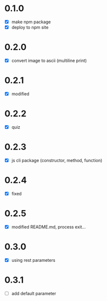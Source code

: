 # 0.1.0
- [x] make npm package
- [x] deploy to npm site

# 0.2.0
- [x] convert image to ascii (multiline print)

# 0.2.1
- [x] modified

# 0.2.2
- [x] quiz

# 0.2.3
- [x] js cli package (constructor, method, function)

# 0.2.4 
- [x] fixed 

# 0.2.5 
- [x] modified README.md, process exit... 

# 0.3.0 
- [x] using rest parameters

# 0.3.1
- [ ] add default parameter
